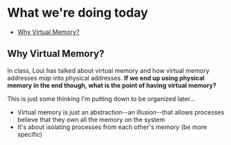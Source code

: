 # What we're doing today
+ [Why Virtual Memory?](#why-vmem)


## Why Virtual Memory? <a name = "why-vmem"></a>
In class, Loui has talked about virtual memory and how virtual memory addresses _map_ into physical addresses. **If we end up using physical memory in the end though, what is the point of having virtual memory?**

This is just some thinking I'm putting down to be organized later...
+ Virtual memory is just an abstraction--an illusion--that allows processes believe that they own all the memory on the system
+ It's about isolating processes from each other's memory (be more specific)
